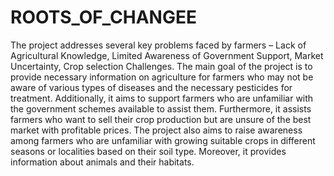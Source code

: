 # ROOTS_OF_CHANGEE
The project addresses several key problems faced by farmers – Lack of Agricultural Knowledge, Limited Awareness of Government Support, Market Uncertainty, Crop selection Challenges.
The main goal of the project is to provide necessary information on agriculture for farmers who may not be aware of various types of diseases and the necessary pesticides for treatment. Additionally, it aims to support farmers who are unfamiliar with the government schemes available to assist them. Furthermore, it assists farmers who want to sell their crop production but are unsure of the best market with profitable prices. The project also aims to raise awareness among farmers who are unfamiliar with growing suitable crops in different seasons or localities based on their soil type. Moreover, it provides information about animals and their habitats.

